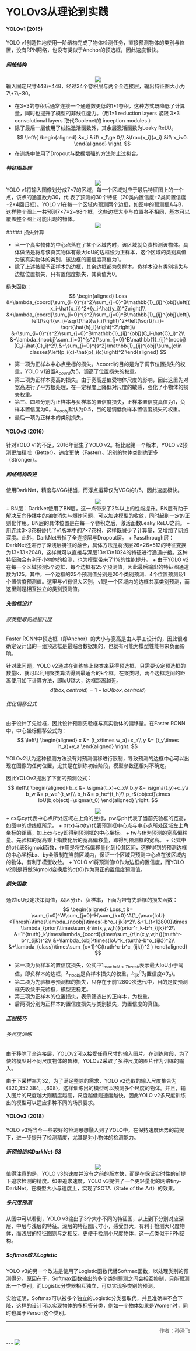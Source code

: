 # YOLOv3从理论到实践

<script type="text/javascript" src="http://cdn.mathjax.org/mathjax/latest/MathJax.js?config=TeX-AMS-MML_HTMLorMML"></script>

<script type="text/x-mathjax-config">
    MathJax.Hub.Config({
        tex2jax: {inlineMath: [['$', '$']]},
        messageStyle: "none"
    });
</script>

#### YOLOv1 (2015)

YOLO v1创造性地使用一阶结构完成了物体检测任务，直接预测物体的类别与位置，没有RPN网络，也没有类似于Anchor的预选框，因此速度很快。

##### 网络结构

<center><img src="yolo1.png"></center>
输入固定尺寸448\*448，经过24个卷积层与两个全连接层，输出特征图大小为7\*7\*30。

 + 在3\*3的卷积后通常连接一个通道数更低的1\*1卷积，这种方式既降低了计算量，同时也提升了模型的非线性能力。（用1×1 reduction layers 紧跟 3×3 convolutional layers 取代Goolenet的 inception modules ）
 + 除了最后一层使用了线性激活函数外，其余层激活函数为Leaky ReLU。
    $$
    \left\{
    \begin{aligned}
    &x_i & if\ x_1\ge 0;\\
    &\frac{x_i}{a_i} &if\ x_i<0.
    \end{aligned}
    \right.
    $$
 + 在训练中使用了Dropout与数据增强的方法防止过拟合。

##### 特征图处理

<center><img src="yolo2.png"></center>
YOLO v1将输入图像划分成7×7的区域，每一个区域对应于最后特征图上的一个点，该点的通道数为30，代
表了预测的30个特征（20类内置信度+2类间置信度+2*4回归框）。YOLO v1在每一个区域内预测两个边框，如图中的预测框A与B，这样整个图上一共预测7×7×2=98个框，这些边框大小与位置各不相同，基本可以覆盖整个图上可能出现的物体。

<center><img src="yolo3.png"></center>
##### 损失计算

 + 当一个真实物体的中心点落在了某个区域内时，该区域就负责检测该物体。具体做法是将与该真实物体有最大IoU的边框设为正样本，这个区域的类别真值为该真实物体的类别，该边框的置信度真值为1。
 + 除了上述被赋予正样本的边框，其余边框都为负样本。负样本没有类别损失与边框位置损失，只有置信度损失，其真值为0。

损失函数：
$$
\begin{aligned}
Loss 
&=\lambda_{coord}\sum_{i=0}^{s^2}\sum_{j=0}^B\mathbb{1}_{ij}^{obj}\left[(x_i-\hat{x_i})^2+(y_i-\hat{y_i})^2\right]\\
&+\lambda_{coord}\sum_{i=0}^{s^2}\sum_{j=0}^B\mathbb{1}_{ij}^{obj}\left[\left(\sqrt{w_i}-\sqrt{\hat{w}_i}\right)^2+\left(\sqrt{h_i}-\sqrt{\hat{h}_i}\right)^2\right]\\
&+\sum_{i=0}^{s^2}\sum_{j=0}^B\mathbb{1}_{ij}^{obj}(C_i-\hat{C}_i)^2\\
&+\lambda_{noobj}\sum_{i=0}^{s^2}\sum_{j=0}^B\mathbb{1}_{ij}^{noobj}(C_i-\hat{C}_i)^2\\
&+\sum_{i=0}^{s^2}\mathbb{1}_{ij}^{obj}\sum_{c\in classes}\left(p_i(c)-\hat{p}_i(c)\right)^2
\end{aligned}
$$

 + 第一项为正样本中心点坐标的损失。λcoord的目的是为了调节位置损失的权重，YOLO v1设置$λ_{coord}$为5，调高了位置损失的权重。
 + 第二项为正样本宽高的损失。由于宽高差值受物体尺度的影响，因此这里先对宽高进行了平方根处理，在一定程度上降低对尺度的敏感，强化了小物体的损失权重。
 + 第三、四项分别为正样本与负样本的置信度损失，正样本置信度真值为1，负样本置信度为0。$λ_{noobj}$默认为0.5，目的是调低负样本置信度损失的权重。
 + 最后一项为正样本的类别损失。

#### YOLOv2 (2016)

针对YOLO v1的不足，2016年诞生了YOLO v2。相比起第一个版本，YOLO v2预测更加精准（Better）、速度更快（Faster）、识别的物体类别也更多（Stronger）。

##### 网络结构改进

使用DarkNet，精度与VGG相当，而浮点运算仅为VGG的1/5，因此速度极快。

<center><img src="yolo4.png"></center>
 + BN层：DarkNet使用了BN层，这一点带来了2%以上的性能提升。BN层有助于解决反向传播中的梯度消失与爆炸问题，可以加速模型的收敛，同时起到一定的正则化作用。BN层的具体位置是在每一个卷积之后，激活函数Leaky ReLU之前。
 + 用连续3×3卷积替代了v1版本中的7×7卷积，这样既减少了计算量，又增加了网络深度。此外，DarkNet去掉了全连接层与Dropout层。
 + Passthrough层：DarkNet还进行了深浅层特征的融合，具体方法是将浅层26×26×512的特征变换为13×13×2048，这样就可以直接与深层13×13×1024的特征进行通道拼接。这种特征融合有利于小物体的检测，也为模型带来了1%的性能提升。
 + 由于YOLO v2在每一个区域预测5个边框，每个边框有25个预测值，因此最后输出的特征图通道数为125。其中，一个边框的25个预测值分别是20个类别预测、4个位置预测及1个置信度预测值。这里与v1有很大区别，v1是一个区域内的边框共享类别预测，而这里则是相互独立的类别预测值。

##### 先验框设计

###### 聚类提取先验框尺度

Faster RCNN中预选框（即Anchor）的大小与宽高是由人手工设计的，因此很难确定设计出的一组预选框是最贴合数据集的，也就有可能为模型性能带来负面影响。

针对此问题，YOLO v2通过在训练集上聚类来获得预选框，只需要设定预选框的数量k，就可以利用聚类算法得到最适合的k个框。在聚类时，两个边框之间的距离使用如下计算方法，即IoU越大，边框距离越近。
$$
d(box,centroid)=1-IoU(box,centroid)
$$

###### 优化偏移公式

由于设计了先验框，因此设计预测先验框与真实物体的偏移量。在Faster RCNN中，中心坐标偏移公式为：
$$
\left\{
    \begin{aligned}
    x &= (t_x\times w_a)+x_a\\
    y &= (t_y\times h_a)+y_a
    \end{aligned}
    \right.
$$

YOLOv2认为这种预测方法没有对预测偏移进行限制，导致预测的边框中心可以出现在图像的任何位置，尤其是在训练初始阶段，模型参数还相对不确定。

因此YOLOv2提出了下面的预测公式：
$$
\left\{
    \begin{aligned}
    b_x &= \sigma(t_x)+c_x\\
    b_y &= \sigma(t_y)+c_y\\
    b_w &= p_we^{t_w}\\
    b_h &= p_he^{t_h}\\
    p_r&(object)\times IoU(b,object)=\sigma(t_0)
    \end{aligned}
    \right.
$$

<center><img src="yolo5.png"></center>
 + cx与cy代表中心点所处区域左上角的坐标，pw与ph代表了当前先验框的宽高，如图中的虚线框所示。
 + σ(tx)与σ(ty)代表预测框中心点与中心点所处区域左上角坐标的距离，加上cx与cy即得到预测框的中心坐标。
 + tw与th为预测的宽高偏移量。先验框的宽高乘上指数化后的宽高偏移量，即得到预测框的宽高。
 + 公式中的σ代表Sigmoid函数，作用是将坐标偏移量化到(0,1)区间，这样得到的预测边框的中心坐标bx、by会限制在当前区域内，保证一个区域只预测中心点在该区域内的物体，有利于模型收敛。
 + YOLO v1将预测值t0作为边框的置信度，而YOLO v2则是将做Sigmoid变换后的σ(t0)作为真正的置信度预测值。

##### 损失函数

通过IoU设定决策阈值，以区分正、负样本，下面为带有先验框的损失函数：
$$
\begin{aligned}
Loss_t &= \sum_{i=0}^W\sum_{j=0}^H\sum_{k=0}^A(1_{\max{IoU}<Thresh}\times\lambda_{noobj}\times(-b^o_{ijk})^2\\
&+1_{t<12800}\times \lambda_{prior}\times\sum_{r\in(x,y,w,h)}(prior^r_k-b^r_{ijk})^2\\
&+1^{truth}_k\times\lambda_{coord}\times\sum_{r\in(x,y,w,h)}(truth^r-b^r_{ijk})^2\\
&+\lambda_{obj}\times(IoU^k_{turth}-b^o_{ijk})^2\\
&+\lambda_{class}\times\sum_{c=1}^C(truth^c-b^c_{ijk})^2
)
\end{aligned}
$$

 + 第一项为负样本的置信度损失，公式中$1_{\max{IoU}<Thresh}$表示最大IoU小于阈值，即负样本的边框，$λ_{noobj}$是负样本损失的权重，$b^o_{ijk}$为置信度$σ(t_o)$。
 + 第二项为先验框与预测框的损失，只存在于前12800次迭代中，目的是使预测框先收敛于先验框，模型更稳定。
 + 第三项为正样本的位置损失，表示筛选出的正样本，为权重。
 + 后两项分别为正样本的置信度损失与类别损失，为置信度的真值。

##### 工程技巧

###### 多尺度训练

由于移除了全连接层，YOLOv2可以接受任意尺寸的输入图片。在训练阶段，为了使的模型对不同尺度物体的鲁棒，YOLOv2采取了多种尺度的图片作为训练的输入。

由于下采样率为32，为了满足整除的需求，YOLO v2选取的输入尺度集合为{320,352,384,...,608}，这样训练出的模型可以预测多个尺度的物体。并且，输入图片的尺度越大则精度越高，尺度越低则速度越快，因此YOLO v2多尺度训练出的模型可以适应多种不同的场景要求。

#### YOLOv3 (2018)

YOLO v3将当今一些较好的检测思想融入到了YOLO中，在保持速度优势的前提下，进一步提升了检测精度，尤其是对小物体的检测能力。

##### 新网络结构DarkNet-53

<center><img src="yolo6.png"></center>
值得注意的是，YOLO v3的速度并没有之前的版本快，而是在保证实时性的前提下追求检测的精度。如果追求速度，YOLO v3提供了一个更轻量化的网络tiny-DarkNet，在模型大小与速度上，实现了SOTA（State of the Art）的效果。

##### 多尺度预测

从图中可以看到，YOLO v3输出了3个大小不同的特征图，从上到下分别对应深层、中层与浅层的特征。深层的特征图尺寸小，感受野大，有利于检测大尺度物体，而浅层的特征图则与之相反，更便于检测小尺度物体，这一点类似于FPN结构。

##### Softmax改为Logistic

YOLO v3的另一个改进是使用了Logistic函数代替Softmax函数，以处理类别的预测得分。原因在于，Softmax函数输出的多个类别预测之间会相互抑制，只能预测出一个类别，而Logistic分类器相互独立，可以实现多类别的预测。

实验证明，Softmax可以被多个独立的Logistic分类器取代，并且准确率不会下降，这样的设计可以实现物体的多标签分类，例如一个物体如果是Women时，同时也属于Person这个类别。

---

<p align='right'><font color=gray><strong>作者：孙泽飞</strong></font></p>
---

<img src='https://img.wenhairu.com/images/2020/10/18/CbAIj.png'  >


